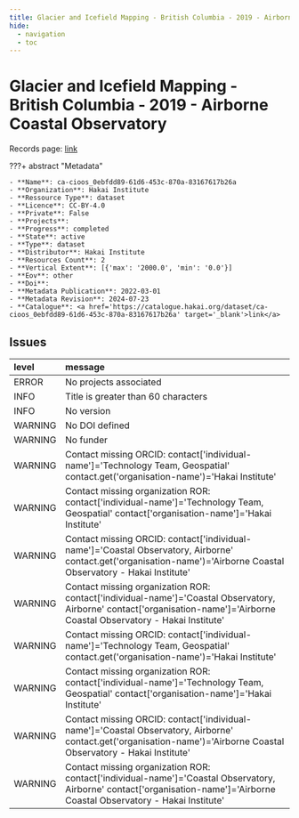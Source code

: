 ```yaml
---
title: Glacier and Icefield Mapping - British Columbia - 2019 - Airborne Coastal Observatory
hide:
  - navigation
  - toc
---
```


# Glacier and Icefield Mapping - British Columbia - 2019 - Airborne Coastal Observatory

Records page: <a href='https://catalogue.hakai.org/dataset/ca-cioos_0ebfdd89-61d6-453c-870a-83167617b26a' target='_blank'>link</a>

???+ abstract "Metadata"

    - **Name**: ca-cioos_0ebfdd89-61d6-453c-870a-83167617b26a 
    - **Organization**: Hakai Institute 
    - **Ressource Type**: dataset 
    - **Licence**: CC-BY-4.0 
    - **Private**: False 
    - **Projects**:  
    - **Progress**: completed 
    - **State**: active 
    - **Type**: dataset 
    - **Distributor**: Hakai Institute 
    - **Resources Count**: 2 
    - **Vertical Extent**: [{'max': '2000.0', 'min': '0.0'}] 
    - **Eov**: other 
    - **Doi**:  
    - **Metadata Publication**: 2022-03-01 
    - **Metadata Revision**: 2024-07-23 
    - **Catalogue**: <a href='https://catalogue.hakai.org/dataset/ca-cioos_0ebfdd89-61d6-453c-870a-83167617b26a' target='_blank'>link</a> 

<div id='map'></div>




## Issues
| level   | message                                                                                                                                                                     |
|:--------|:----------------------------------------------------------------------------------------------------------------------------------------------------------------------------|
| ERROR   | No projects associated                                                                                                                                                      |
| INFO    | Title is greater than 60 characters                                                                                                                                         |
| INFO    | No version                                                                                                                                                                  |
| WARNING | No DOI defined                                                                                                                                                              |
| WARNING | No funder                                                                                                                                                                   |
| WARNING | Contact missing ORCID: contact['individual-name']='Technology Team, Geospatial' contact.get('organisation-name')='Hakai Institute'                                          |
| WARNING | Contact missing organization ROR:  contact['individual-name']='Technology Team, Geospatial' contact['organisation-name']='Hakai Institute'                                  |
| WARNING | Contact missing ORCID: contact['individual-name']='Coastal Observatory, Airborne' contact.get('organisation-name')='Airborne Coastal Observatory - Hakai Institute'         |
| WARNING | Contact missing organization ROR:  contact['individual-name']='Coastal Observatory, Airborne' contact['organisation-name']='Airborne Coastal Observatory - Hakai Institute' |
| WARNING | Contact missing ORCID: contact['individual-name']='Technology Team, Geospatial' contact.get('organisation-name')='Hakai Institute'                                          |
| WARNING | Contact missing organization ROR:  contact['individual-name']='Technology Team, Geospatial' contact['organisation-name']='Hakai Institute'                                  |
| WARNING | Contact missing ORCID: contact['individual-name']='Coastal Observatory, Airborne' contact.get('organisation-name')='Airborne Coastal Observatory - Hakai Institute'         |
| WARNING | Contact missing organization ROR:  contact['individual-name']='Coastal Observatory, Airborne' contact['organisation-name']='Airborne Coastal Observatory - Hakai Institute' |


<script>
   document.addEventListener("DOMContentLoaded", function() {
    var map = L.map('map').setView([51.505, -125.09], 5);
    L.tileLayer('https://tile.openstreetmap.org/{z}/{x}/{y}.png', {
        maxZoom: 19,
        attribution: '&copy; <a href="http://www.openstreetmap.org/copyright">OpenStreetMap</a>'
    }).addTo(map);
    var geojsonFeature = {
        "type": "Feature",
        "properties": {
            "name" : "Glacier and Icefield Mapping - British Columbia - 2019 - Airborne Coastal Observatory"
        },
        "geometry": {'type': 'Polygon', 'coordinates': [[[-127.4, 48.85], [-114.4, 48.85], [-114.4, 55.75], [-127.4, 55.75], [-127.4, 48.85]]]}
    }
    L.geoJSON(geojsonFeature).addTo(map);
   })
</script>